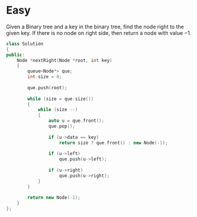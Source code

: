 # Easy

Given a Binary tree and a key in the binary tree, find the node right to the given key. If there is no node on right side, then return a node with value $-1$.

```cpp
class Solution
{
public:
    Node *nextRight(Node *root, int key)
    {
        queue<Node*> que;
        int size = 0;
        
        que.push(root);
        
        while (size = que.size())
        {
            while (size --)
            {
                auto u = que.front();
                que.pop();
                
                if (u->data == key)
                    return size ? que.front() : new Node(-1);
                
                if (u->left)
                    que.push(u->left);
                    
                if (u->right)
                    que.push(u->right);
            }
        }
        
        return new Node(-1);
    }
};
```
